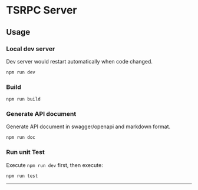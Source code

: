 # TSRPC Server

## Usage
### Local dev server

Dev server would restart automatically when code changed.

```
npm run dev
```

### Build
```
npm run build
```

### Generate API document

Generate API document in swagger/openapi and markdown format.

```shell
npm run doc
```

### Run unit Test
Execute `npm run dev` first, then execute:
```
npm run test
```

---